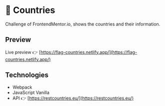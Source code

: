 # 👾 Countries
Challenge of FrontendMentor.io, shows the countries and their information.

## Preview

Live preview 👉 [https://flag-countries.netlify.app/](https://flag-countries.netlify.app/)


## Technologies

* Webpack
* JavaScript Vanilla
* API 👉 [https://restcountries.eu/](https://restcountries.eu/)
